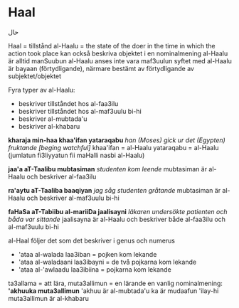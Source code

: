# Haal
حال

Haal = tillstånd
al-Haalu = the state of the doer in the time in which the action took place
kan också beskriva objektet i en nominalmening
al-Haalu är alltid manSuubun
al-Haalu anses inte vara maf3uulun
syftet med al-Haalu är bayaan (förtydligande), närmare bestämt av förtydligande av subjektet/objektet

Fyra typer av al-Haalu:
* beskriver tillståndet hos al-faa3ilu
* beskriver tillståndet hos al-maf3uulu bi-hi
* beskriver al-mubtada'u
* beskriver al-khabaru

**kharaja min-haa khaa'ifan yataraqabu**
*han (Moses) gick ur det (Egypten) fruktande [beging watchful]*
khaa'ifan = al-Haalu
yataraqabu = al-Haalu (jumlatun fi3liyyatun fii maHalli nasbi al-Haalu)

**jaa'a aT-Taalibu mubtasiman**
*studenten kom leende*
mubtasiman är al-Haalu och beskriver al-faa3ilu

**ra'aytu aT-Taaliba baaqiyan**
*jag såg studenten gråtande*
mubtasiman är al-Haalu och beskriver al-maf3uulu bi-hi

**faHaSa aT-Tabiibu al-mariiDa jaalisayni**
*läkaren undersökte patienten och båda var sittande*
jaalisayna är al-Haalu och beskriver både al-faa3ilu och al-maf3uulu bi-hi

al-Haal följer det som det beskriver i genus och numerus
* 'ataa al-walada laa3iban = pojken kom lekande
* 'ataa al-waladaani laa3ibayni = de två pojkarna kom lekande
* 'ataa al-'awlaadu laa3ibiina = pojkarna kom lekande

ta3allama = att lära, muta3allimun = en lärande
en vanlig nominalmening:
**'akhuuka muta3allimun**
'akhuu är al-mubtada'u
ka är mudaafun 'ilay-hi
muta3allimun är al-khabaru
